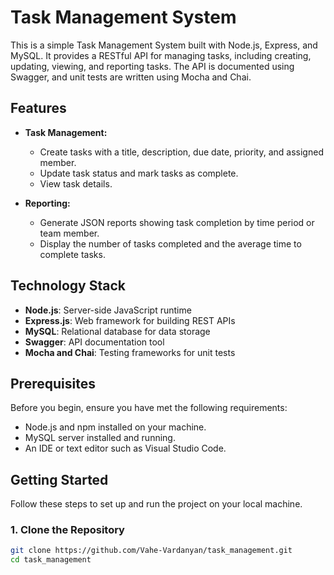 # Task Management System

This is a simple Task Management System built with Node.js, Express, and MySQL. It provides a RESTful API for managing tasks, including creating, updating, viewing, and reporting tasks. The API is documented using Swagger, and unit tests are written using Mocha and Chai.

## Features

- **Task Management:**

  - Create tasks with a title, description, due date, priority, and assigned member.
  - Update task status and mark tasks as complete.
  - View task details.

- **Reporting:**
  - Generate JSON reports showing task completion by time period or team member.
  - Display the number of tasks completed and the average time to complete tasks.

## Technology Stack

- **Node.js**: Server-side JavaScript runtime
- **Express.js**: Web framework for building REST APIs
- **MySQL**: Relational database for data storage
- **Swagger**: API documentation tool
- **Mocha and Chai**: Testing frameworks for unit tests

## Prerequisites

Before you begin, ensure you have met the following requirements:

- Node.js and npm installed on your machine.
- MySQL server installed and running.
- An IDE or text editor such as Visual Studio Code.

## Getting Started

Follow these steps to set up and run the project on your local machine.

### 1. Clone the Repository

```sh
git clone https://github.com/Vahe-Vardanyan/task_management.git
cd task_management
```
